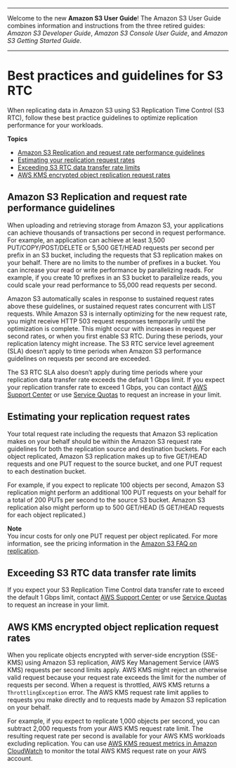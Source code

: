 --------

Welcome to the new **Amazon S3 User Guide**\! The Amazon S3 User Guide combines information and instructions from the three retired guides: *Amazon S3 Developer Guide*, *Amazon S3 Console User Guide*, and *Amazon S3 Getting Started Guide*\.

--------

# Best practices and guidelines for S3 RTC<a name="rtc-best-practices"></a>

When replicating data in Amazon S3 using S3 Replication Time Control \(S3 RTC\), follow these best practice guidelines to optimize replication performance for your workloads\. 

**Topics**
+ [Amazon S3 Replication and request rate performance guidelines](#rtc-request-rate-performance)
+ [Estimating your replication request rates](#estimating-replication-request-rates)
+ [Exceeding S3 RTC data transfer rate limits](#exceed-rtc-data-transfer-limits)
+ [AWS KMS encrypted object replication request rates](#kms-object-replication-request-rates)

## Amazon S3 Replication and request rate performance guidelines<a name="rtc-request-rate-performance"></a>

When uploading and retrieving storage from Amazon S3, your applications can achieve thousands of transactions per second in request performance\. For example, an application can achieve at least 3,500 PUT/COPY/POST/DELETE or 5,500 GET/HEAD requests per second per prefix in an S3 bucket, including the requests that S3 replication makes on your behalf\. There are no limits to the number of prefixes in a bucket\. You can increase your read or write performance by parallelizing reads\. For example, if you create 10 prefixes in an S3 bucket to parallelize reads, you could scale your read performance to 55,000 read requests per second\. 

Amazon S3 automatically scales in response to sustained request rates above these guidelines, or sustained request rates concurrent with LIST requests\. While Amazon S3 is internally optimizing for the new request rate, you might receive HTTP 503 request responses temporarily until the optimization is complete\. This might occur with increases in request per second rates, or when you first enable S3 RTC\. During these periods, your replication latency might increase\. The S3 RTC service level agreement \(SLA\) doesn’t apply to time periods when Amazon S3 performance guidelines on requests per second are exceeded\. 

The S3 RTC SLA also doesn’t apply during time periods where your replication data transfer rate exceeds the default 1 Gbps limit\. If you expect your replication transfer rate to exceed 1 Gbps, you can contact [AWS Support Center](https://console.aws.amazon.com/support/home#/) or use [Service Quotas](https://docs.aws.amazon.com/general/latest/gr/aws_service_limits.html) to request an increase in your limit\. 

## Estimating your replication request rates<a name="estimating-replication-request-rates"></a>

Your total request rate including the requests that Amazon S3 replication makes on your behalf should be within the Amazon S3 request rate guidelines for both the replication source and destination buckets\. For each object replicated, Amazon S3 replication makes up to five GET/HEAD requests and one PUT request to the source bucket, and one PUT request to each destination bucket\.

For example, if you expect to replicate 100 objects per second, Amazon S3 replication might perform an additional 100 PUT requests on your behalf for a total of 200 PUTs per second to the source S3 bucket\. Amazon S3 replication also might perform up to 500 GET/HEAD \(5 GET/HEAD requests for each object replicated\.\) 

**Note**  
You incur costs for only one PUT request per object replicated\. For more information, see the pricing information in the [Amazon S3 FAQ on replication](https://aws.amazon.com/s3/faqs/#Replication)\. 

## Exceeding S3 RTC data transfer rate limits<a name="exceed-rtc-data-transfer-limits"></a>

If you expect your S3 Replication Time Control data transfer rate to exceed the default 1 Gbps limit, contact [AWS Support Center](https://console.aws.amazon.com/support/home#/) or use [Service Quotas](https://docs.aws.amazon.com/general/latest/gr/aws_service_limits.html) to request an increase in your limit\. 

## AWS KMS encrypted object replication request rates<a name="kms-object-replication-request-rates"></a>

When you replicate objects encrypted with server\-side encryption \(SSE\-KMS\) using Amazon S3 replication, AWS Key Management Service \(AWS KMS\) requests per second limits apply\. AWS KMS might reject an otherwise valid request because your request rate exceeds the limit for the number of requests per second\. When a request is throttled, AWS KMS returns a `ThrottlingException` error\. The AWS KMS request rate limit applies to requests you make directly and to requests made by Amazon S3 replication on your behalf\. 

For example, if you expect to replicate 1,000 objects per second, you can subtract 2,000 requests from your AWS KMS request rate limit\. The resulting request rate per second is available for your AWS KMS workloads excluding replication\. You can use [AWS KMS request metrics in Amazon CloudWatch](https://docs.aws.amazon.com/kms/latest/developerguide/monitoring-cloudwatch.html) to monitor the total AWS KMS request rate on your AWS account\.